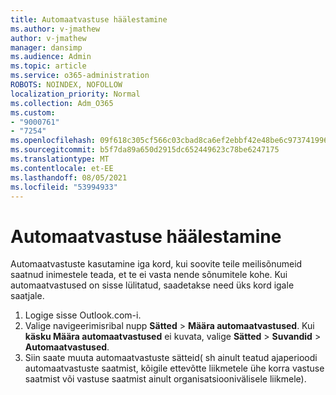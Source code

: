 ```yaml
---
title: Automaatvastuse häälestamine
ms.author: v-jmathew
author: v-jmathew
manager: dansimp
ms.audience: Admin
ms.topic: article
ms.service: o365-administration
ROBOTS: NOINDEX, NOFOLLOW
localization_priority: Normal
ms.collection: Adm_O365
ms.custom:
- "9000761"
- "7254"
ms.openlocfilehash: 09f618c305cf566c03cbad8ca6ef2ebbf42e48be6c97374199654005698053df
ms.sourcegitcommit: b5f7da89a650d2915dc652449623c78be6247175
ms.translationtype: MT
ms.contentlocale: et-EE
ms.lasthandoff: 08/05/2021
ms.locfileid: "53994933"
---
```

# <a name="set-up-an-automatic-reply"></a>Automaatvastuse häälestamine

Automaatvastuste kasutamine iga kord, kui soovite teile meilisõnumeid saatnud inimestele teada, et te ei vasta nende sõnumitele kohe. Kui automaatvastused on sisse lülitatud, saadetakse need üks kord igale saatjale.

1. Logige sisse Outlook.com-i.
2. Valige navigeerimisribal nupp **Sätted**  >  **Määra automaatvastused**. Kui **käsku Määra automaatvastused** ei kuvata, valige **Sätted**  >  **Suvandid**  >  **Automaatvastused**.
3. Siin saate muuta automaatvastuste sätteid( sh ainult teatud ajaperioodi automaatvastuste saatmist, kõigile ettevõtte liikmetele ühe korra vastuse saatmist või vastuse saatmist ainult organisatsioonivälisele liikmele).
